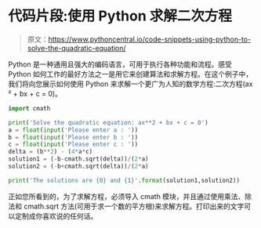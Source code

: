 # 代码片段:使用 Python 求解二次方程

> 原文：<https://www.pythoncentral.io/code-snippets-using-python-to-solve-the-quadratic-equation/>

Python 是一种通用且强大的编码语言，可用于执行各种功能和流程。感受 Python 如何工作的最好方法之一是用它来创建算法和求解方程。在这个例子中，我们将向您展示如何使用 Python 来求解一个更广为人知的数学方程:二次方程(ax ² + bx + c = 0)。

```py
import cmath

print('Solve the quadratic equation: ax**2 + bx + c = 0')
a = float(input('Please enter a : '))
b = float(input('Please enter b : '))
c = float(input('Please enter c : '))
delta = (b**2) - (4*a*c)
solution1 = (-b-cmath.sqrt(delta))/(2*a)
solution2 = (-b+cmath.sqrt(delta))/(2*a)

print('The solutions are {0} and {1}'.format(solution1,solution2))
```

正如您所看到的，为了求解方程，必须导入 cmath 模块，并且通过使用乘法、除法和 cmath.sqrt 方法(可用于求一个数的平方根)来求解方程。打印出来的文字可以定制成你喜欢说的任何话。
